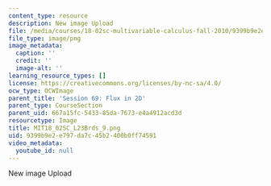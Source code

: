 ```yaml
---
content_type: resource
description: New image Upload
file: /media/courses/18-02sc-multivariable-calculus-fall-2010/9399b9e2e797da7c45b2400b0ff74591_MIT18_02SC_L23Brds_9.png
file_type: image/png
image_metadata:
  caption: ''
  credit: ''
  image-alt: ''
learning_resource_types: []
license: https://creativecommons.org/licenses/by-nc-sa/4.0/
ocw_type: OCWImage
parent_title: 'Session 69: Flux in 2D'
parent_type: CourseSection
parent_uid: 667a15fc-5433-85da-7673-e4a4912acd3d
resourcetype: Image
title: MIT18_02SC_L23Brds_9.png
uid: 9399b9e2-e797-da7c-45b2-400b0ff74591
video_metadata:
  youtube_id: null
---
```

New image Upload